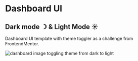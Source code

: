 # Dashboard UI
## Dark mode ☽ & Light Mode ☀

Dashboard UI template with theme toggler as a challenge from FrontendMentor.

<img src="https://media.giphy.com/media/RgiDjd1gkPUSURgSGI/giphy.gif" alt="dashboard image toggling theme from dark to light" />
